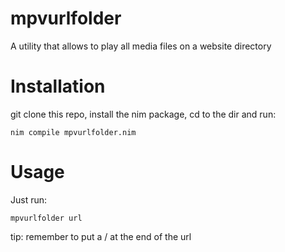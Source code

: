 # mpvurlfolder
A utility that allows to play all media files on a website directory

# Installation
git clone this repo, install the nim package, cd to the dir and run:
```
nim compile mpvurlfolder.nim
```
# Usage
Just run:
```
mpvurlfolder url
```
tip: remember to put a / at the end of the url

